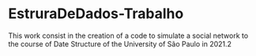 # EstruraDeDados-Trabalho
This work consist in the creation of a code to simulate a social network to the course of Date Structure of the University of São Paulo in 2021.2
